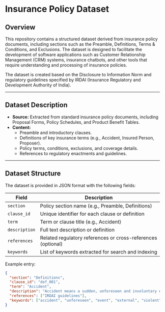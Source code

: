 # Insurance Policy Dataset

## Overview

This repository contains a structured dataset derived from insurance policy documents, including sections such as the Preamble, Definitions, Terms & Conditions, and Exclusions. The dataset is designed to facilitate the development of software applications such as Customer Relationship Management (CRM) systems, insurance chatbots, and other tools that require understanding and processing of insurance policies.

The dataset is created based on the Disclosure to Information Norm and regulatory guidelines specified by IRDAI (Insurance Regulatory and Development Authority of India).

---

## Dataset Description

- **Source:** Extracted from standard insurance policy documents, including Proposal Forms, Policy Schedules, and Product Benefit Tables.
- **Content:** 
  - Preamble and introductory clauses.
  - Definitions of key insurance terms (e.g., Accident, Insured Person, Proposer).
  - Policy terms, conditions, exclusions, and coverage details.
  - References to regulatory enactments and guidelines.

---

## Dataset Structure

The dataset is provided in JSON format with the following fields:

| Field          | Description                                                     |
|----------------|-----------------------------------------------------------------|
| `section`      | Policy section name (e.g., Preamble, Definitions)               |
| `clause_id`    | Unique identifier for each clause or definition                 |
| `term`        | Term or clause title (e.g., Accident)                            |
| `description`  | Full text description or definition                              |
| `references`   | Related regulatory references or cross-references (optional)    |
| `keywords`     | List of keywords extracted for search and indexing              |

Example entry:

```json
{
  "section": "Definitions",
  "clause_id": "def_001",
  "term": "Accident",
  "description": "Accident means a sudden, unforeseen and involuntary event caused by external, visible and violent means.",
  "references": ["IRDAI guidelines"],
  "keywords": ["accident", "unforeseen", "event", "external", "violent"]
}
